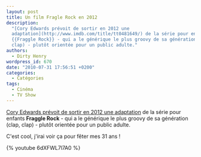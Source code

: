 ```yaml
---
layout: post
title: Un film Fragle Rock en 2012
description:
  "[Cory Edwards prévoit de sortir en 2012 une
  adaptation](http://www.imdb.com/title/tt0481649/) de la série pour enfants
  {{Fraggle Rock}} - qui a le générique le plus groovy de sa génération (clap,
  clap) - plutôt orientée pour un public adulte."
authors:
  - Dirty Henry
wordpress_id: 670
date: "2010-07-31 17:56:51 +0200"
categories:
  - Catégories
tags:
  - Cinéma
  - TV Show
---
```


[Cory Edwards prévoit de sortir en 2012 une adaptation](http://www.imdb.com/title/tt0481649/)
de la série pour enfants **Fraggle Rock** - qui a le générique le plus groovy de
sa génération (clap, clap) - plutôt orientée pour un public adulte.

C'est cool, j'irai voir ça pour fêter mes 31 ans !

{% youtube 6dXFWL7l7A0 %}
